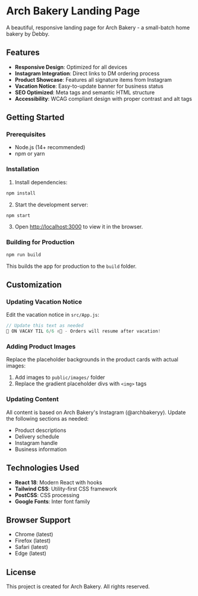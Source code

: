 # Arch Bakery Landing Page

A beautiful, responsive landing page for Arch Bakery - a small-batch home bakery by Debby.

## Features

- **Responsive Design**: Optimized for all devices
- **Instagram Integration**: Direct links to DM ordering process
- **Product Showcase**: Features all signature items from Instagram
- **Vacation Notice**: Easy-to-update banner for business status
- **SEO Optimized**: Meta tags and semantic HTML structure
- **Accessibility**: WCAG compliant design with proper contrast and alt tags

## Getting Started

### Prerequisites
- Node.js (14+ recommended)
- npm or yarn

### Installation

1. Install dependencies:
```bash
npm install
```

2. Start the development server:
```bash
npm start
```

3. Open [http://localhost:3000](http://localhost:3000) to view it in the browser.

### Building for Production

```bash
npm run build
```

This builds the app for production to the `build` folder.

## Customization

### Updating Vacation Notice
Edit the vacation notice in `src/App.js`:
```javascript
// Update this text as needed
🌴 ON VACAY TIL 6/6 ✌🏼 - Orders will resume after vacation!
```

### Adding Product Images
Replace the placeholder backgrounds in the product cards with actual images:
1. Add images to `public/images/` folder
2. Replace the gradient placeholder divs with `<img>` tags

### Updating Content
All content is based on Arch Bakery's Instagram (@archbakeryy). Update the following sections as needed:
- Product descriptions
- Delivery schedule
- Instagram handle
- Business information

## Technologies Used

- **React 18**: Modern React with hooks
- **Tailwind CSS**: Utility-first CSS framework
- **PostCSS**: CSS processing
- **Google Fonts**: Inter font family

## Browser Support

- Chrome (latest)
- Firefox (latest)
- Safari (latest)
- Edge (latest)

## License

This project is created for Arch Bakery. All rights reserved.